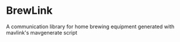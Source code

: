 BrewLink
========

A communication library for home brewing equipment generated with mavlink's mavgenerate script
